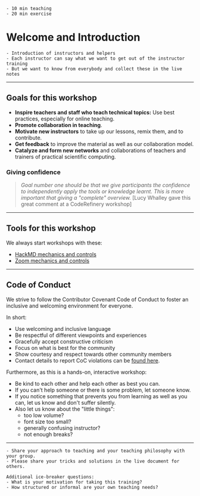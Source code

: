 ```{instructor-note}
- 10 min teaching
- 20 min exercise
```   

# Welcome and Introduction

```{discussion} What do we want to get out of this workshop
- Introduction of instructors and helpers
- Each instructor can say what we want to get out of the instructor training
- But we want to know from everybody and collect these in the live notes
```

---

## Goals for this workshop

- **Inspire teachers and staff who teach technical topics:** Use best practices, especially for online teaching.
- **Promote collaboration in teaching**.
- **Motivate new instructors** to take up our lessons, remix them, and to contribute.
- **Get feedback** to improve the material as well as our collaboration model.
- **Catalyze and form new networks** and collaborations of teachers and trainers of
  practical scientific computing.


### Giving confidence

> *Goal number one should be that we give participants the confidence to
> independently apply the tools or knowledge learnt. This is more important
> that giving a "complete" overview.* [Lucy Whalley gave this great comment at a CodeRefinery workshop]


---

## Tools for this workshop

We always start workshops with these:
- [HackMD mechanics and controls](https://coderefinery.github.io/manuals/hackmd-mechanics/)
- [Zoom mechanics and controls](https://coderefinery.github.io/manuals/zoom-mechanics/)

---

## Code of Conduct

We strive to follow the Contributor Covenant Code of Conduct
to foster an inclusive and welcoming environment for everyone.

In short:

- Use welcoming and inclusive language
- Be respectful of different viewpoints and experiences
- Gracefully accept constructive criticism
- Focus on what is best for the community
- Show courtesy and respect towards other community members
- Contact details to report CoC violations can be [found here](https://enccs.se/kjartan-thor-wikfeldt).

Furthermore, as this is a hands-on, interactive workshop:
- Be kind to each other and help each other as best you can.
- If you can't help someone or there is some problem, let someone know.
- If you notice something that prevents you from learning as well as you can, let us know and don't suffer silently.
- Also let us know about the "little things":
  - too low volume?
  - font size too small?
  - generally confusing instructor?
  - not enough breaks?

---

```{challenge} Ice-breaker in groups (10 minutes)
- Share your approach to teaching and your teaching philosophy with your group.
- Please share your tricks and solutions in the live document for others.

Additional ice-breaker questions:
- What is your motivation for taking this training?
- How structured or informal are your own teaching needs?
```
